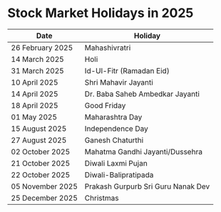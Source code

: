 # Stock Market Holidays in 2025

| Date             | Holiday                            |
|------------------|------------------------------------|
| 26 February 2025 | Mahashivratri                      |
| 14 March 2025    | Holi                               |
| 31 March 2025    | Id-Ul-Fitr (Ramadan Eid)           |
| 10 April 2025    | Shri Mahavir Jayanti               |
| 14 April 2025    | Dr. Baba Saheb Ambedkar Jayanti    |
| 18 April 2025    | Good Friday                        |
| 01 May 2025      | Maharashtra Day                    |
| 15 August 2025   | Independence Day                   |
| 27 August 2025   | Ganesh Chaturthi                   |
| 02 October 2025  | Mahatma Gandhi Jayanti/Dussehra    |
| 21 October 2025  | Diwali Laxmi Pujan                 |
| 22 October 2025  | Diwali-Balipratipada               |
| 05 November 2025 | Prakash Gurpurb Sri Guru Nanak Dev |
| 25 December 2025 | Christmas                          |

